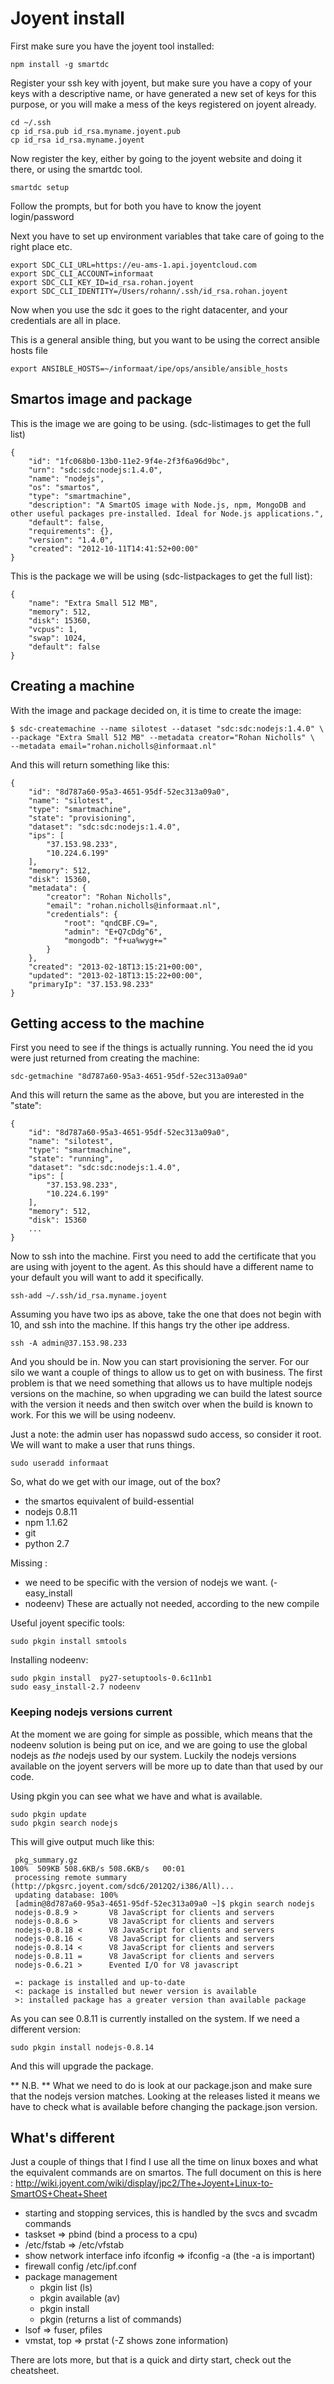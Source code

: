 # Joyent install
First make sure you have the joyent tool installed:

	npm install -g smartdc

Register your ssh key with joyent, but make sure you have a copy of
your keys with a descriptive name, or have generated a new set of keys
for this purpose, or you will make a mess of the keys registered on
joyent already.

	cd ~/.ssh
	cp id_rsa.pub id_rsa.myname.joyent.pub
	cp id_rsa id_rsa.myname.joyent

Now register the key, either by going to the joyent website and doing
it there, or using the smartdc tool.

	smartdc setup 

Follow the prompts, but for both you have to know the joyent login/password

Next you have to set up environment variables that take care of going to the right place etc.

	export SDC_CLI_URL=https://eu-ams-1.api.joyentcloud.com
	export SDC_CLI_ACCOUNT=informaat
	export SDC_CLI_KEY_ID=id_rsa.rohan.joyent
	export SDC_CLI_IDENTITY=/Users/rohann/.ssh/id_rsa.rohan.joyent
	
Now when you use the sdc it goes to the right datacenter, and your credentials are all in place.

This is a general ansible thing, but you want to be using the correct ansible hosts file

	export ANSIBLE_HOSTS=~/informaat/ipe/ops/ansible/ansible_hosts


## Smartos image and package

This is the image we are going to be using. (sdc-listimages to get the full list)

	{
		"id": "1fc068b0-13b0-11e2-9f4e-2f3f6a96d9bc",
		"urn": "sdc:sdc:nodejs:1.4.0",
		"name": "nodejs",
		"os": "smartos",
		"type": "smartmachine",
		"description": "A SmartOS image with Node.js, npm, MongoDB and other useful packages pre-installed. Ideal for Node.js applications.",
		"default": false,
		"requirements": {},
		"version": "1.4.0",
		"created": "2012-10-11T14:41:52+00:00"
	}

This is the package we will be using (sdc-listpackages to get the full list): 

	{
		"name": "Extra Small 512 MB",
		"memory": 512,
		"disk": 15360,
		"vcpus": 1,
		"swap": 1024,
		"default": false
	}
	
## Creating a machine

With the image and package decided on, it is time to create the image:

	$ sdc-createmachine --name silotest --dataset "sdc:sdc:nodejs:1.4.0" \
	--package "Extra Small 512 MB" --metadata creator="Rohan Nicholls" \
	--metadata email="rohan.nicholls@informaat.nl" 

And this will return something like this:

	{
		"id": "8d787a60-95a3-4651-95df-52ec313a09a0",
		"name": "silotest",
		"type": "smartmachine",
		"state": "provisioning",
		"dataset": "sdc:sdc:nodejs:1.4.0",
		"ips": [
			"37.153.98.233",
			"10.224.6.199"
		],
		"memory": 512,
		"disk": 15360,
		"metadata": {
			"creator": "Rohan Nicholls",
			"email": "rohan.nicholls@informaat.nl",
			"credentials": {
				"root": "qndCBF.C9=",
				"admin": "E+Q7cDdg^6",
				"mongodb": "f+ua%wyg+="
			}
		},
		"created": "2013-02-18T13:15:21+00:00",
		"updated": "2013-02-18T13:15:22+00:00",
		"primaryIp": "37.153.98.233"
	}

## Getting access to the machine

First you need to see if the things is actually running.  You need the
id you were just returned from creating the machine:

	sdc-getmachine "8d787a60-95a3-4651-95df-52ec313a09a0"

And this will return the same as the above, but you are interested in the "state":

	{
		"id": "8d787a60-95a3-4651-95df-52ec313a09a0",
		"name": "silotest",
		"type": "smartmachine",
		"state": "running",
		"dataset": "sdc:sdc:nodejs:1.4.0",
		"ips": [
			"37.153.98.233",
			"10.224.6.199"
		],
		"memory": 512,
		"disk": 15360
		...
	}

Now to ssh into the machine.  First you need to add the certificate
that you are using with joyent to the agent. As this should have a
different name to your default you will want to add it specifically.

	ssh-add ~/.ssh/id_rsa.myname.joyent

Assuming you have two ips as above, take the one that does not begin
with 10, and ssh into the machine.  If this hangs try the other ipe
address.

	ssh -A admin@37.153.98.233

And you should be in.  Now you can start provisioning the server.  For
our silo we want a couple of things to allow us to get on with
business.  The first problem is that we need something that allows us
to have multiple nodejs versions on the machine, so when upgrading we
can build the latest source with the version it needs and then switch
over when the build is known to work.  For this we will be using
nodeenv.

Just a note: the admin user has nopasswd sudo access, so consider it
root.  We will want to make a user that runs things.

	sudo useradd informaat 

So, what do we get with our image, out of the box?

 - the smartos equivalent of build-essential
 - nodejs 0.8.11
 - npm 1.1.62
 - git
 - python 2.7
 
Missing : 
 - we need to be specific with the version of nodejs we want.
 (- easy_install 
 - nodeenv) These are actually not needed, according to the new compile 
 
Useful joyent specific tools:
	
	sudo pkgin install smtools

Installing nodeenv:

	sudo pkgin install  py27-setuptools-0.6c11nb1
	sudo easy_install-2.7 nodeenv

### Keeping nodejs versions current

At the moment we are going for simple as possible, which means that
the nodeenv solution is being put on ice, and we are going to use the
global nodejs as *the* nodejs used by our system.  Luckily the nodejs
versions available on the joyent servers will be more up to date than
that used by our code.

Using pkgin you can see what we have and what is available.

	sudo pkgin update
	sudo pkgin search nodejs
	
This will give output much like this:

     pkg_summary.gz                                                                                                                                                                                    100%  509KB 508.6KB/s 508.6KB/s   00:01    
     processing remote summary (http://pkgsrc.joyent.com/sdc6/2012Q2/i386/All)...
     updating database: 100%
     [admin@8d787a60-95a3-4651-95df-52ec313a09a0 ~]$ pkgin search nodejs
     nodejs-0.8.9 >       V8 JavaScript for clients and servers
     nodejs-0.8.6 >       V8 JavaScript for clients and servers
     nodejs-0.8.18 <      V8 JavaScript for clients and servers
     nodejs-0.8.16 <      V8 JavaScript for clients and servers
     nodejs-0.8.14 <      V8 JavaScript for clients and servers
     nodejs-0.8.11 =      V8 JavaScript for clients and servers
     nodejs-0.6.21 >      Evented I/O for V8 javascript
    
     =: package is installed and up-to-date
     <: package is installed but newer version is available
     >: installed package has a greater version than available package

As you can see 0.8.11 is currently installed on the system. If we need
a different version:

	sudo pkgin install nodejs-0.8.14
	
And this will upgrade the package.

** N.B. ** What we need to do is look at our package.json and make
sure that the nodejs version matches.  Looking at the releases listed
it means we have to check what is available before changing the
package.json version.

## What's different

Just a couple of things that I find I use all the time on linux boxes
and what the equivalent commands are on smartos.  The full document on
this is here :
http://wiki.joyent.com/wiki/display/jpc2/The+Joyent+Linux-to-SmartOS+Cheat+Sheet

 - starting and stopping services, this is handled by the svcs and svcadm commands
 - taskset => pbind (bind a process to a cpu)
 - /etc/fstab => /etc/vfstab
 - show network interface info ifconfig => ifconfig -a (the -a is important)
 - firewall config /etc/ipf.conf
 - package management
   - pkgin list (ls)
   - pkgin available (av)
   - pkgin install 
   - pkgin (returns a list of commands)
 - lsof => fuser, pfiles
 - vmstat, top => prstat (-Z shows zone information)

There are lots more, but that is a quick and dirty start, check out the cheatsheet.




	
